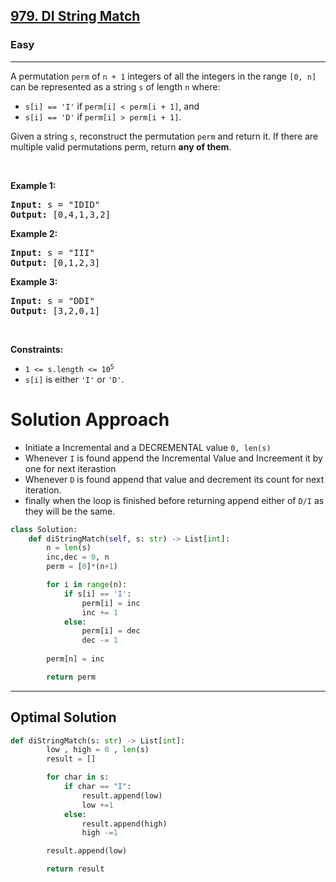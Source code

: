 <h2><a href="https://leetcode.com/problems/di-string-match">979. DI String Match</a></h2><h3>Easy</h3><hr><p>A permutation <code>perm</code> of <code>n + 1</code> integers of all the integers in the range <code>[0, n]</code> can be represented as a string <code>s</code> of length <code>n</code> where:</p>

<ul>
	<li><code>s[i] == &#39;I&#39;</code> if <code>perm[i] &lt; perm[i + 1]</code>, and</li>
	<li><code>s[i] == &#39;D&#39;</code> if <code>perm[i] &gt; perm[i + 1]</code>.</li>
</ul>

<p>Given a string <code>s</code>, reconstruct the permutation <code>perm</code> and return it. If there are multiple valid permutations perm, return <strong>any of them</strong>.</p>

<p>&nbsp;</p>
<p><strong class="example">Example 1:</strong></p>
<pre><strong>Input:</strong> s = "IDID"
<strong>Output:</strong> [0,4,1,3,2]
</pre><p><strong class="example">Example 2:</strong></p>
<pre><strong>Input:</strong> s = "III"
<strong>Output:</strong> [0,1,2,3]
</pre><p><strong class="example">Example 3:</strong></p>
<pre><strong>Input:</strong> s = "DDI"
<strong>Output:</strong> [3,2,0,1]
</pre>
<p>&nbsp;</p>
<p><strong>Constraints:</strong></p>

<ul>
	<li><code>1 &lt;= s.length &lt;= 10<sup>5</sup></code></li>
	<li><code>s[i]</code> is either <code>&#39;I&#39;</code> or <code>&#39;D&#39;</code>.</li>
</ul>


# Solution Approach 
* Initiate a Incremental and a DECREMENTAL value `0, len(s)` 
* Whenever `I` is found append the Incremental Value and Increement it by one for next iterastion 
* Whenever `D` is found append that value and decrement its count for next iteration.
* finally when the loop is finished before returning append either of `D/I` as they will be the same.

```python
class Solution:
    def diStringMatch(self, s: str) -> List[int]:
        n = len(s)
        inc,dec = 0, n
        perm = [0]*(n+1)

        for i in range(n):
            if s[i] == 'I':
                perm[i] = inc
                inc += 1
            else:
                perm[i] = dec
                dec -= 1 
        
        perm[n] = inc

        return perm
```
---------------------------------------------------------------------------------
## Optimal Solution
```python
def diStringMatch(s: str) -> List[int]:
        low , high = 0 , len(s)
        result = []

        for char in s:
            if char == "I":
                result.append(low)
                low +=1
            else:
                result.append(high)
                high -=1

        result.append(low)

        return result
```
